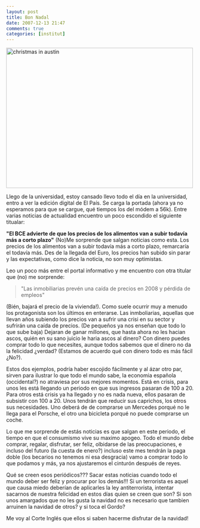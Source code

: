 ```yaml
---
layout: post
title: Bon Nadal
date: 2007-12-13 21:47
comments: true
categories: [institut]
---
```

<img src="http://farm4.staticflickr.com/3080/2626107257_5e49b18103.jpg" width="500" height="375" alt="christmas in austin">

Llego de la universidad, estoy cansado llevo todo el día en la universidad, entro a ver la edición digital de El País. Se carga la portada (ahora ya no esperamos para que se cargue, qué tiempos los del módem a 56k). Entre varias noticias de actualidad encuentro un poco escondido el siguiente titualar:

**"El BCE advierte de que los precios de los alimentos van a subir todavía más a corto plazo"**
(No)Me sorprende que salgan noticias como esta. Los precios de los alimentos van a subir todavía más a corto plazo, remarcaría el todavía más. Des de la llegada del Euro, los precios han subido sin parar y las expectativas, como dice la noticia, no son muy optimistas.

Leo un poco más entre el portal informativo y me encuentro con otra titular que (no) me sorprende:

> "Las inmobiliarias prevén una caída de precios en 2008 y pérdida de empleos"

(Bién, bajará el precio de la vivienda!). Como suele ocurrir muy a menudo los protagonista son los últimos en enterarse. Las inmboliarias, aquellas que llevan años subiendo los precios van a sufrir una crisi en su sector y sufrirán una caída de precios. (De pequeños ya nos enseñan que todo lo que sube baja) Dejaran de ganar millones, que hasta ahora no les hacian ascos, quién en su sano juicio le haria ascos al dinero? Con dinero puedes comprar todo lo que necesites, aunque todos sabemos que el dinero no da la felicidad ¿verdad? (Estamos de acuerdo qué con dinero todo es más fácil ¿No?).

Estos dos ejemplos, podría haber escojido fácilmente y al ázar otro par, sirven para ilustrar lo que todo el mundo sabe, la economia española (occidental?) no atraviesa por sus mejores momentos. Está en crisis, para unos les está llegando un periodo en que sus ingresos pasaran de 100 a 20. Para otros está crisis ya ha llegado y no es nada nueva, ellos pasaran de subsistir con 100 a 20. Unos tendrán que reducir sus caprichos, los otros sus necesidades. Uno deberá de de comprarse un Mercedes porqué no le llega para el Porsche, el otro una bicicleta porqué no puede comprarse un coche.

Lo que me sorprende de estás noticias es que salgan en este periodo, el tiempo en que el consumismo vive su maximo apogeo. Todo el mundo debe comprar, regalar, disfrutar, ser feliz, olbidarse de las preocupaciones, e incluso del futuro (la cuesta de enero?) incluso este mes tendrán la paga doble (los becarios no tenemos ni esa desgracia) vamo a comprar todo lo que podamos y más, ya nos ajustaremos el cinturón después de reyes.

Qué se creen esos periódicos??? Sacar estas noticias cuando todo el mundo deber ser feliz y procurar por los demás!!! Si un terrorista es aquel que causa miedo deberían de aplicarles la ley antiterrorista, intentar sacarnos de nuestra felicidad en estos días quien se creen que son? Si son unos amargados que no les gusta la navidad no es necesario que tambien arruinen la navidad de otros? y si toca el Gordo?

Me voy al Corte Inglés que ellos si saben hacerme disfrutar de la navidad!
